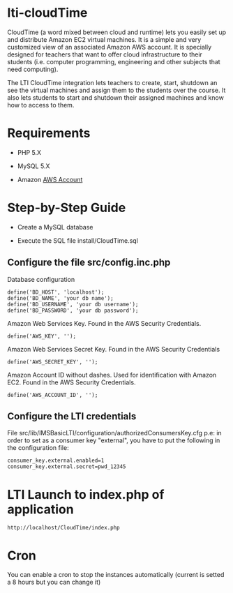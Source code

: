 lti-cloudTime
=============

CloudTime (a word mixed between cloud and runtime) lets you easily set up and distribute Amazon EC2 virtual machines. It is a simple and very customized view of an associated Amazon AWS account. It is specially designed for teachers that want to offer cloud infrastructure to their students (i.e. computer programming, engineering and other subjects that need computing).

The LTI CloudTime integration lets teachers to create, start, shutdown an see the virtual machines and assign them to the students over the course. It also lets students to start and shutdown their assigned machines and know how to access to them.

# Requirements

* PHP 5.X

* MySQL 5.X

* Amazon [AWS Account](http://aws.amazon.com)

# Step-by-Step Guide

* Create a MySQL database

* Execute the SQL file install/CloudTime.sql

## Configure the file src/config.inc.php

Database configuration

	define('BD_HOST', 'localhost');
	define('BD_NAME', 'your db name');
	define('BD_USERNAME', 'your db username');
	define('BD_PASSWORD', 'your db password');

Amazon Web Services Key. Found in the AWS Security Credentials. 

	define('AWS_KEY', '');

Amazon Web Services Secret Key. Found in the AWS Security Credentials

	define('AWS_SECRET_KEY', '');

Amazon Account ID without dashes. Used for identification with Amazon EC2. Found in the AWS Security Credentials.

	define('AWS_ACCOUNT_ID', '');

## Configure the LTI credentials 
File src/lib/IMSBasicLTI/configuration/authorizedConsumersKey.cfg
p.e: in order to set as a consumer key "external", you have to put the following in the configuration file:

	consumer_key.external.enabled=1 
	consumer_key.external.secret=pwd_12345

# LTI Launch to index.php of application
	http://localhost/CloudTime/index.php

# Cron
You can enable a cron to stop the instances automatically (current is setted a 8 hours but you can change it)
